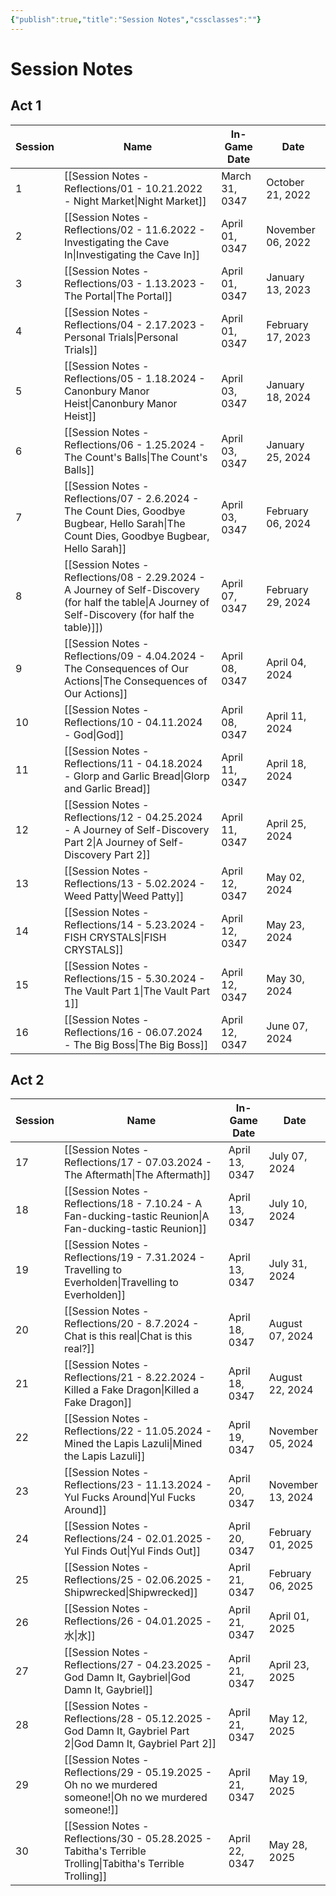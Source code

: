 ```yaml
---
{"publish":true,"title":"Session Notes","cssclasses":""}
---
```


# Session Notes
## Act 1

|Session|Name|In-Game Date|Date|
|---|---|---|---|
|1|[[Session Notes - Reflections/01 - 10.21.2022 - Night Market\|Night Market]]|March 31, 0347|October 21, 2022|
|2|[[Session Notes - Reflections/02 - 11.6.2022 - Investigating the Cave In\|Investigating the Cave In]]|April 01, 0347|November 06, 2022|
|3|[[Session Notes - Reflections/03 - 1.13.2023 - The Portal\|The Portal]]|April 01, 0347|January 13, 2023|
|4|[[Session Notes - Reflections/04 - 2.17.2023 - Personal Trials\|Personal Trials]]|April 01, 0347|February 17, 2023|
|5|[[Session Notes - Reflections/05 - 1.18.2024 - Canonbury Manor Heist\|Canonbury Manor Heist]]|April 03, 0347|January 18, 2024|
|6|[[Session Notes - Reflections/06 - 1.25.2024 - The Count's Balls\|The Count's Balls]]|April 03, 0347|January 25, 2024|
|7|[[Session Notes - Reflections/07 - 2.6.2024 - The Count Dies, Goodbye Bugbear, Hello Sarah\|The Count Dies, Goodbye Bugbear, Hello Sarah]]|April 03, 0347|February 06, 2024|
|8|[[Session Notes - Reflections/08 - 2.29.2024 - A Journey of Self-Discovery \(for half the table\|A Journey of Self-Discovery (for half the table)]])|April 07, 0347|February 29, 2024|
|9|[[Session Notes - Reflections/09 - 4.04.2024 - The Consequences of Our Actions\|The Consequences of Our Actions]]|April 08, 0347|April 04, 2024|
|10|[[Session Notes - Reflections/10 - 04.11.2024 - God\|God]]|April 08, 0347|April 11, 2024|
|11|[[Session Notes - Reflections/11 - 04.18.2024 - Glorp and Garlic Bread\|Glorp and Garlic Bread]]|April 11, 0347|April 18, 2024|
|12|[[Session Notes - Reflections/12 - 04.25.2024 - A Journey of Self-Discovery Part 2\|A Journey of Self-Discovery Part 2]]|April 11, 0347|April 25, 2024|
|13|[[Session Notes - Reflections/13 - 5.02.2024 - Weed Patty\|Weed Patty]]|April 12, 0347|May 02, 2024|
|14|[[Session Notes - Reflections/14 - 5.23.2024 - FISH CRYSTALS\|FISH CRYSTALS]]|April 12, 0347|May 23, 2024|
|15|[[Session Notes - Reflections/15 - 5.30.2024 - The Vault Part 1\|The Vault Part 1]]|April 12, 0347|May 30, 2024|
|16|[[Session Notes - Reflections/16 - 06.07.2024 - The Big Boss\|The Big Boss]]|April 12, 0347|June 07, 2024|

## Act 2

|Session|Name|In-Game Date|Date|
|---|---|---|---|
|17|[[Session Notes - Reflections/17 - 07.03.2024 - The Aftermath\|The Aftermath]]|April 13, 0347|July 07, 2024|
|18|[[Session Notes - Reflections/18 - 7.10.24 - A Fan-ducking-tastic Reunion\|A Fan-ducking-tastic Reunion]]|April 13, 0347|July 10, 2024|
|19|[[Session Notes - Reflections/19 - 7.31.2024 - Travelling to Everholden\|Travelling to Everholden]]|April 13, 0347|July 31, 2024|
|20|[[Session Notes - Reflections/20 - 8.7.2024 - Chat is this real\|Chat is this real?]]|April 18, 0347|August 07, 2024|
|21|[[Session Notes - Reflections/21 - 8.22.2024 - Killed a Fake Dragon\|Killed a Fake Dragon]]|April 18, 0347|August 22, 2024|
|22|[[Session Notes - Reflections/22 - 11.05.2024 - Mined the Lapis Lazuli\|Mined the Lapis Lazuli]]|April 19, 0347|November 05, 2024|
|23|[[Session Notes - Reflections/23 - 11.13.2024 - Yul Fucks Around\|Yul Fucks Around]]|April 20, 0347|November 13, 2024|
|24|[[Session Notes - Reflections/24 - 02.01.2025 - Yul Finds Out\|Yul Finds Out]]|April 20, 0347|February 01, 2025|
|25|[[Session Notes - Reflections/25 - 02.06.2025 - Shipwrecked\|Shipwrecked]]|April 21, 0347|February 06, 2025|
|26|[[Session Notes - Reflections/26 - 04.01.2025 - 水\|水]]|April 21, 0347|April 01, 2025|
|27|[[Session Notes - Reflections/27 - 04.23.2025 - God Damn It, Gaybriel\|God Damn It, Gaybriel]]|April 21, 0347|April 23, 2025|
|28|[[Session Notes - Reflections/28 - 05.12.2025 - God Damn It, Gaybriel Part 2\|God Damn It, Gaybriel Part 2]]|April 21, 0347|May 12, 2025|
|29|[[Session Notes - Reflections/29 - 05.19.2025 - Oh no we murdered someone!\|Oh no we murdered someone!]]|April 21, 0347|May 19, 2025|
|30|[[Session Notes - Reflections/30 - 05.28.2025 - Tabitha's Terrible Trolling\|Tabitha's Terrible Trolling]]|April 22, 0347|May 28, 2025|
 
